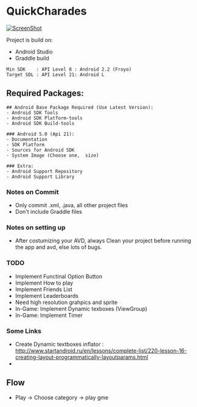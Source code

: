 # QuickCharades



[![ScreenShot](https://github.com/Josue3205/QuickCharades/blob/master/app/src/main/res/drawable-mdpi/bg_main_clean.png)](http://tinypic.com/r/b3k8ap/8)


Project is build on:
- Android Studio
- Graddle build

```
Min SDK    : API Level 8 : Android 2.2 (Froyo)
Target SDL : API Level 21: Android L
```

## Required Packages:
```
## Android Base Package Required (Use Latest Version):
- Android SDK Tools
- Android SDK Platform-tools
- Android SDK Build-tools

### Android 5.0 (Api 21):
- Documentation
- SDK Platform
- Sources for Android SDK
- System Image (Choose one,  size)

### Extra:
- Android Support Repository
- Android Support Library
```

### Notes on Commit
- Only commit .xml, .java, all other project files
- Don't include Graddle files

### Notes on setting up
- After costumizing your AVD, always Clean your project before running the app and avd, else lots of bugs.

### TODO

* Implement Functinal Option Button
* Implement How to play
* Implement Friends List
* Implement Leaderboards
* Need high resolution grahpics and sprite
* In-Game: Implement Dynamic texboxes (ViewGroup)
* In-Game: Implement Timer

### Some Links

* Create Dynamic textboxes inflator : http://www.startandroid.ru/en/lessons/complete-list/220-lesson-16-creating-layout-programmatically-layoutparams.html
*

## Flow
* Play -> Choose category -> play gme
